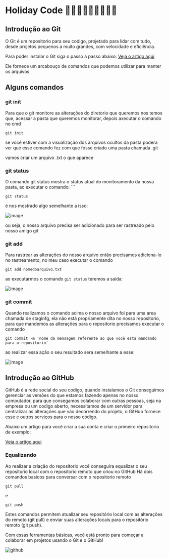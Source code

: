 # Holiday Code 🥳🎉💃🕺👯👯‍♂️👯‍♀️
## Introdução ao Git

O Git é um repositorio para seu codigo, projetado para lidar com tudo, desde projetos pequenos a muito grandes, com velocidade e eficiência.

Para poder instalar o Git siga o passo a passo abaixo:
[Veja o artigo aqui](https://alansiqma.substack.com/p/primeiros-passos-git)

Ele fornece um arcabouço de comandos que podemos utilizar para manter os arquivos

## Alguns comandos 

###  git init

Para que o git monitore as alterações do diretorio que queremos nos temos que, acessar a pasta que queremos monitorar, depois axecutar o comando no cmd

```
git init
```
se você estiver com a visualização dos arquivos ocultos da pasta podera ver que esse comando fez com que fosse criado uma pasta chamada .git

vamos criar um arquivo .txt o que aparece

### git status

O comando git status mostra o status atual do monitoramento da nossa pasta, ao executar o comando: ```

```
git status
```
é nos mostrado algo semelhante a isso: 

![image](https://github.com/AlanSiqma/holidaycode/assets/15115007/87fa8c0d-71d7-4ad3-bcd9-f2c8aea8e028)

ou seja, o nosso arquivo precisa ser adicionado para ser rastreado pelo nosso amigo git

### git add

Para rastrear as alterações do nosso arquivo então precisamos adiciona-lo no rastreamento, no meu caso executar o comando 

```
git add nomedoarquivo.txt
```

ao executarmos o comando ```git status``` teremos a saida: 

![image](https://github.com/AlanSiqma/holidaycode/assets/15115007/f68db6f9-2c58-4ed3-9df4-ab3b9f9ed147)


### git commit

Quando realizamos o comando acima o nosso arquivo foi para uma area chamada de staginfg, ela não está propriamente dita no nosso repositorio, para que mandemos as alterações para o repositorio precisamos executar o comando 

```
git commit -m 'nome da mensagem referente ao que você esta mandando para o repositorio'
```

ao realizar essa ação o seu resultado sera semelhante a esse:

![image](https://github.com/AlanSiqma/holidaycode/assets/15115007/7dbc5fbb-5f84-4eca-84f1-1b68f984c7bd)


## Introdução ao GitHub

GitHub é a rede social do seu codigo, quando instalamos o Git conseguimos gerenciar as versões do que estamos fazendo apenas no nosso computador, para que consegamos colaborar com outras pessoas, seja na empresa ou um codigo aberto, necessitamos de um servidor para centralizar as alterações que vão decorrendo do projeto, o GitHub fornece esse e outros serviços para o nosso código. 

Abaixo um artigo para você criar a sua conta e criar o primeiro repositorio de exemplo:

[Veja o artigo aqui](https://alansiqma.substack.com/p/primeiros-passos-github)

### Equalizando

Ao realizar a criação do repositorio você conseguira equalizar o seu repositorio local com o repositorio remoto que criou no GitHub
Há dois comandos basicos para conversar com o repositorio remoto 

```
git pull
```
e

```
git push
```

Estes comandos permitem atualizar seu repositório local com as alterações do remoto (git pull) e enviar suas alterações locais para o repositório remoto (git push).

Com essas ferramentas básicas, você está pronto para começar a colaborar em projetos usando o Git e o GitHub!


![github](https://github.com/AlanSiqma/holidaycode/assets/15115007/177203a3-6ea2-4101-942d-2180af41c4cc)
